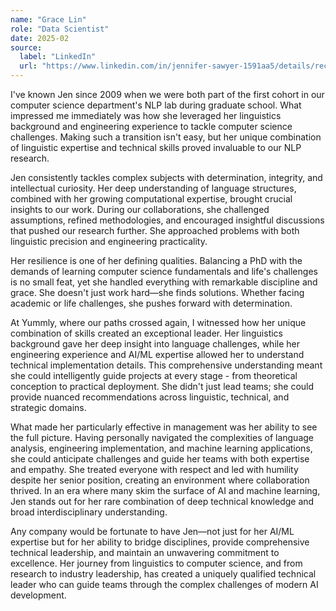 ```yaml
---
name: "Grace Lin"
role: "Data Scientist"
date: 2025-02
source:
  label: "LinkedIn"
  url: "https://www.linkedin.com/in/jennifer-sawyer-1591aa5/details/recommendations/?detailScreenTabIndex=0"
---
```

I've known Jen since 2009 when we were both part of the first cohort in our computer science department's NLP lab during graduate school. What impressed me immediately was how she leveraged her linguistics background and engineering experience to tackle computer science challenges. Making such a transition isn't easy, but her unique combination of linguistic expertise and technical skills proved invaluable to our NLP research.

Jen consistently tackles complex subjects with determination, integrity, and intellectual curiosity. Her deep understanding of language structures, combined with her growing computational expertise, brought crucial insights to our work. During our collaborations, she challenged assumptions, refined methodologies, and encouraged insightful discussions that pushed our research further. She approached problems with both linguistic precision and engineering practicality.

Her resilience is one of her defining qualities. Balancing a PhD with the demands of learning computer science fundamentals and life's challenges is no small feat, yet she handled everything with remarkable discipline and grace. She doesn't just work hard—she finds solutions. Whether facing academic or life challenges, she pushes forward with determination.

At Yummly, where our paths crossed again, I witnessed how her unique combination of skills created an exceptional leader. Her linguistics background gave her deep insight into language challenges, while her engineering experience and AI/ML expertise allowed her to understand technical implementation details. This comprehensive understanding meant she could intelligently guide projects at every stage - from theoretical conception to practical deployment. She didn't just lead teams; she could provide nuanced recommendations across linguistic, technical, and strategic domains.

What made her particularly effective in management was her ability to see the full picture. Having personally navigated the complexities of language analysis, engineering implementation, and machine learning applications, she could anticipate challenges and guide her teams with both expertise and empathy. She treated everyone with respect and led with humility despite her senior position, creating an environment where collaboration thrived. In an era where many skim the surface of AI and machine learning, Jen stands out for her rare combination of deep technical knowledge and broad interdisciplinary understanding.

Any company would be fortunate to have Jen—not just for her AI/ML expertise but for her ability to bridge disciplines, provide comprehensive technical leadership, and maintain an unwavering commitment to excellence. Her journey from linguistics to computer science, and from research to industry leadership, has created a uniquely qualified technical leader who can guide teams through the complex challenges of modern AI development.
